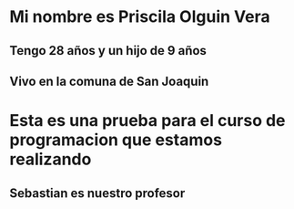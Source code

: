 # Mi nombre es Priscila Olguin Vera

## Tengo 28 años y un hijo de 9 años 
## Vivo en la comuna de San Joaquin 

# Esta es una prueba para el curso de programacion que estamos realizando 

## Sebastian es nuestro profesor

